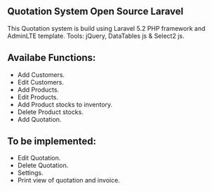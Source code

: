 ## Quotation System Open Source Laravel
This Quotation system is build using Laravel 5.2 PHP framework and AdminLTE template.
Tools: jQuery, DataTables js & Select2 js.

## Availabe Functions:
- Add Customers.
- Edit Customers.
- Add Products.
- Edit Products.
- Add Product stocks to inventory.
- Delete Product stocks.
- Add Quotation.

## To be implemented:
- Edit Quotation.
- Delete Quotation.
- Settings.
- Print view of quotation and invoice.


